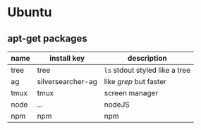 # Ubuntu

## apt-get packages


name | install key | description
---- | ----------- | -----------
tree | tree | `ls` stdout styled like a tree
ag | silversearcher-ag | like *grep* but faster
tmux | tmux | screen manager
node | ... | nodeJS
npm | npm | npm
